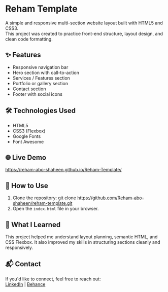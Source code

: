 # Reham Template

A simple and responsive multi-section website layout built with HTML5 and CSS3.  
This project was created to practice front-end structure, layout design, and clean code formatting.

## ✨ Features

- Responsive navigation bar
- Hero section with call-to-action
- Services / Features section
- Portfolio or gallery section
- Contact section
- Footer with social icons

## 🛠️ Technologies Used

- HTML5
- CSS3 (Flexbox)
- Google Fonts
- Font Awesome


## 🌐 Live Demo

 https://reham-abo-shaheen.github.io/Reham-Template/

## 📁 How to Use

1. Clone the repository:
git clone https://github.com/Reham-abo-shaheen/reham-template.git
2. Open the `index.html` file in your browser.

## 🎯 What I Learned

This project helped me understand layout planning, semantic HTML, and CSS Flexbox. It also improved my skills in structuring sections cleanly and responsively.

## 📬 Contact

If you'd like to connect, feel free to reach out:  
[LinkedIn](https://www.linkedin.com/in/rehamaboshaheen) | [Behance](https://www.behance.net/rehamaboshaheen)

